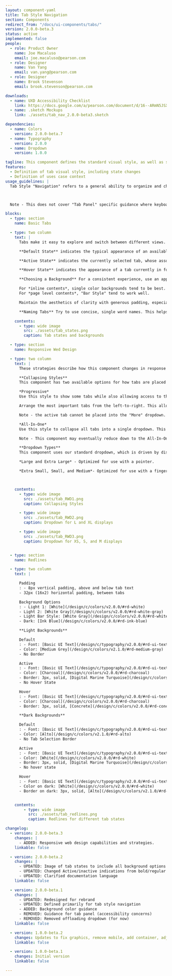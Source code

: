 ```yaml
---
layout: component-yaml
title: Tab Style Navigation
section: Components
redirect_from: "/docs/ui-components/tabs/"
version: 2.0.0-beta.3
status: active
implemented: false
people:
  - role: Product Owner
    name: Joe Macaluso
    email: joe.macaluso@pearson.com
  - role: Designer
    name: Van Yang
    email: van.yang@pearson.com
  - role: Designer
    name: Brook Stevenson
    email: brook.stevenson@pearson.com

downloads:
  - name: UXD Accessibility Checklist
    link: https://docs.google.com/a/pearson.com/document/d/16--ARmN5JSXsDR20y-LnUo7wkLcZvIL0jq7DJZTR8wI/edit?usp=sharing
  - name: .sketch Mockups
    link: ./assets/tab_nav_2.0.0-beta3.sketch

dependencies:
  - name: Colors
    version: 2.0.0-beta.7
  - name: Typography
    version: 2.0.0
  - name: Dropdown
    version: 1.0.0

tagline: This component defines the standard visual style, as well as some basic behavior for tab style navigation.
features:
  - Definition of tab visual style, including state changes
  - Definition of uses case context
usage_guidelines: |
  Tab Style "Navigation" refers to a general ability to organize and choose the primary content to display. This is purposefully broad to include linking to a separate page or staying on the same page.



  Note - This does not cover "Tab Panel" specific guidance where keyboard arrows can be used to switch tabs on a single page.

blocks:
  - type: section
    name: Basic Tabs

  - type: two column
    text: |
      Tabs make it easy to explore and switch between different views. Tabs enable content organization at a high level, such as switching between views, data sets, or functional aspects of an app. Present tabs as a single row above their associated content. Tab labels should succinctly describe the content within.

      **Default State** indicates the typical appearance of an available, but not selected tab.

      **Active State** indicates the currently selected tab, whose associated content is currently being displayed.

      **Hover State** indicates the appearance of a tab currently in focus.

      **Choosing a Background** For a consistent experience, use an approved background color combination. Always choose based on your specific needs.

      For *inline contents*, single color backgrounds tend to be best.
      For *page level contents*, "Bar Style" tend to work well.

      Maintain the aesthetics of clarity with generous padding, especially if using a single color background.

      **Naming Tabs** Try to use concise, single word names. This helps maintain the aesthetics and usability of clarity. However, if a tab cannot convey its contents clearly in a single concise word, reach out to a UX Writer and/or expand as needed.

    contents:
      - type: wide image
        src: ./assets/tab_states.png
        caption: Tab states and backgrounds

  - type: section
    name: Responsive Wed Design

  - type: two column
    text: |
      These strategies describe how this component changes in response to insufficient width. This is accomplished by collapsing tabs into standard dropdown menus. How the tabs are placed into a dropdown is defined by collapsing style.

      **Collapsing Styles**
      This component has two available options for how tabs are placed into the dropdown. The appropriate style is dependent on the specific use case.

      *Progressive*
      Use this style to show some tabs while also allowing access to the rest with a dropdown. Tabs will be placed into a "More" dropdown, progressively, from right-to-left

      Arrange the most important tabs from the left-to-right. This allows the greatest likelihood of explicitly displaying the most important tabs to users regardless of screen size.

      Note - the active tab cannot be placed into the "More" dropdown.

      *All-In-One*
      Use this style to collapse all tabs into a single dropdown. This can be used useful if you don't want to increase access to certain tabs over other and/or want to maintain a simpler aesthetic. In this case, the dropdown label is defined as the active tab, serving as a title of sorts.

      Note - This component may eventually reduce down to the All-In-One style, even if the Progressive Style is used, when width will not allow two tabs and the "more" dropdown to be shown. If this is not desired, be sure to use concise naming of tabs.

      **Dropdown Types**
      This component uses our standard dropdown, which is driven by display size.

      *Large and Extra Large* - Optimized for use with a pointer.

      *Extra Small, Small, and Medium*- Optimized for use with a finger.



    contents:
      - type: wide image
        src: ./assets/tab_RWD1.png
        caption: Collapsing Styles

      - type: wide image
        src: ./assets/tab_RWD2.png
        caption: Dropdown for L and XL displays

      - type: wide image
        src: ./assets/tab_RWD3.png
        caption: Dropdown for XS, S, and M displays


  - type: section
    name: Redlines

  - type: two column
    text: |

      Padding
      : - 8px vertical padding, above and below tab text
      - 32px (16x2) horizontal padding, between tabs

      Background Options
      : - Light 1: [White](/design/c/colors/v2.0.0/#rd-white)
      - Light 2: [White Gray](/design/c/colors/v2.0.0/#rd-white-gray)
      - Light Bar Style: [White Gray](/design/c/colors/v2.0.0/#rd-white-gray) + [Moonlight Border](/design/c/colors/v2.0.0/#rd-moonlight) (1px solid, 100% page width)
      - Dark: [Ink Blue](/design/c/colors/v2.0.0/#rd-ink-blue)

      **Light Backgrounds**

      Default
      : - Font: [Basic UI Text](/design/c/typography/v2.0.0/#rd-ui-text-basic)
      - Color: [Medium Grey](/design/c/colors/v2.1.0/#rd-medium-gray)
      - No Border

      Active
      : - Font: [Basic UI Text](/design/c/typography/v2.0.0/#rd-ui-text-basic)
      - Color: [Charcoal](/design/c/colors/v2.0.0/#rd-charcoal)
      - Border: 3px, solid, [Digital Marine Turquoise](/design/c/colors/v2.0.0/#rd-digital-marine-turquoise)
      - No Hover State

      Hover
      : - Font: [Basic UI Text](/design/c/typography/v2.0.0/#rd-ui-text-basic)
      - Color: [Charcoal](/design/c/colors/v2.0.0/#rd-charcoal)
      - Border: 3px, solid, [Concrete](/design/c/colors/v2.0.0/#rd-concrete)

      **Dark Backgrounds**

      Default
      : - Font: [Basic UI Text](/design/c/typography/v2.0.0/#rd-ui-text-basic)
      - Color: [Alto](/design/c/colors/v2.1.0/#rd-alto)
      - No Tab Selection Border

      Active
      : - Font: [Basic UI Text](/design/c/typography/v2.0.0/#rd-ui-text-basic)
      - Color: [White](/design/c/colors/v2.0.0/#rd-white)
      - Border: 3px, solid, [Digital Marine Turquoise](/design/c/colors/v2.0.0/#rd-digital-marine-turquoise)      
      - No hover state

      Hover
      : - Font: [Basic UI Text](/design/c/typography/v2.0.0/#rd-ui-text-basic)
      - Color on dark: [White](/design/c/colors/v2.0.0/#rd-white)
      - Border on dark: 3px, solid, [Alto](/design/c/colors/v2.1.0/#rd-alto)


    contents:
        - type: wide image
          src: ./assets/tab_redlines.png
          caption: Redlines for different tab states

changelog:
  - version: 2.0.0-beta.3
    changes: |      
      - ADDED: Responsive web design capabilities and strategies.
    linkable: false

  - version: 2.0.0-beta.2
    changes: |      
      - UPDATED: Image of tab states to include all background options
      - UPDATED: Changed Active/inactive indications from bold/regular font weights to two shades of color.
      - UPDATED: Clarified documentation language
    linkable: false

  - version: 2.0.0-beta.1
    changes: |
      - UPDATED: Redesigned for rebrand
      - UPDATED: Defined primarily for tab style navigation
      - ADDED: Background color guidance
      - REMOVED: Guidance for tab panel (accessibility concerns)
      - REMOVED: Removed offloading dropdown (for now)
    linkable: false

  - version: 1.0.0-beta.2
    changes: Updates to fix graphics, remove mobile, add container, adjust redlines, and shuffle.
    linkable: false

  - version: 1.0.0-beta.1
    changes: Initial version
    linkable: false

---
```

